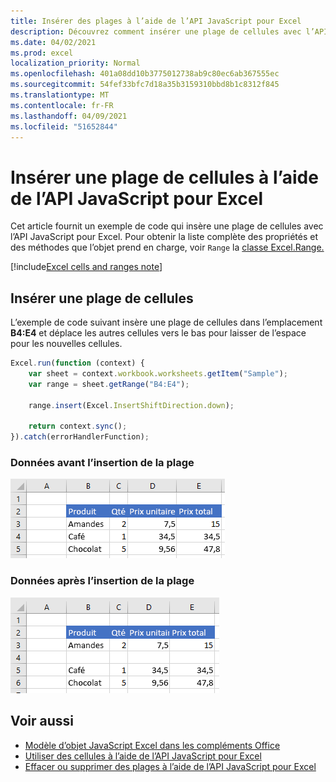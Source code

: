 ```yaml
---
title: Insérer des plages à l’aide de l’API JavaScript pour Excel
description: Découvrez comment insérer une plage de cellules avec l’API JavaScript pour Excel.
ms.date: 04/02/2021
ms.prod: excel
localization_priority: Normal
ms.openlocfilehash: 401a08dd10b3775012738ab9c80ec6ab367555ec
ms.sourcegitcommit: 54fef33bfc7d18a35b3159310bbd8b1c8312f845
ms.translationtype: MT
ms.contentlocale: fr-FR
ms.lasthandoff: 04/09/2021
ms.locfileid: "51652844"
---
```

# <a name="insert-a-range-of-cells-using-the-excel-javascript-api"></a>Insérer une plage de cellules à l’aide de l’API JavaScript pour Excel

Cet article fournit un exemple de code qui insère une plage de cellules avec l’API JavaScript pour Excel. Pour obtenir la liste complète des propriétés et des méthodes que l’objet prend en charge, voir `Range` la [classe Excel.Range.](/javascript/api/excel/excel.range)

[!include[Excel cells and ranges note](../includes/note-excel-cells-and-ranges.md)]

## <a name="insert-a-range-of-cells"></a>Insérer une plage de cellules

L’exemple de code suivant insère une plage de cellules dans l’emplacement **B4:E4** et déplace les autres cellules vers le bas pour laisser de l’espace pour les nouvelles cellules.

```js
Excel.run(function (context) {
    var sheet = context.workbook.worksheets.getItem("Sample");
    var range = sheet.getRange("B4:E4");

    range.insert(Excel.InsertShiftDirection.down);

    return context.sync();
}).catch(errorHandlerFunction);
```

### <a name="data-before-range-is-inserted"></a>Données avant l’insertion de la plage

![Données dans Excel avant l’insertion de la plage](../images/excel-ranges-start.png)

### <a name="data-after-range-is-inserted"></a>Données après l’insertion de la plage

![Données dans Excel après l’insertion de plage](../images/excel-ranges-after-insert.png)

## <a name="see-also"></a>Voir aussi

- [Modèle d’objet JavaScript Excel dans les compléments Office](excel-add-ins-core-concepts.md)
- [Utiliser des cellules à l’aide de l’API JavaScript pour Excel](excel-add-ins-cells.md)
- [Effacer ou supprimer des plages à l’aide de l’API JavaScript pour Excel](excel-add-ins-ranges-clear-delete.md)

